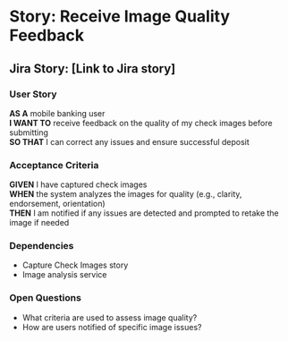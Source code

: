 # Story: Receive Image Quality Feedback

## Jira Story: [Link to Jira story]

### User Story

**AS A** mobile banking user  
**I WANT TO** receive feedback on the quality of my check images before submitting  
**SO THAT** I can correct any issues and ensure successful deposit

### Acceptance Criteria

**GIVEN** I have captured check images  
**WHEN** the system analyzes the images for quality (e.g., clarity, endorsement, orientation)  
**THEN** I am notified if any issues are detected and prompted to retake the image if needed

### Dependencies

- Capture Check Images story
- Image analysis service

### Open Questions

- What criteria are used to assess image quality?
- How are users notified of specific image issues?
